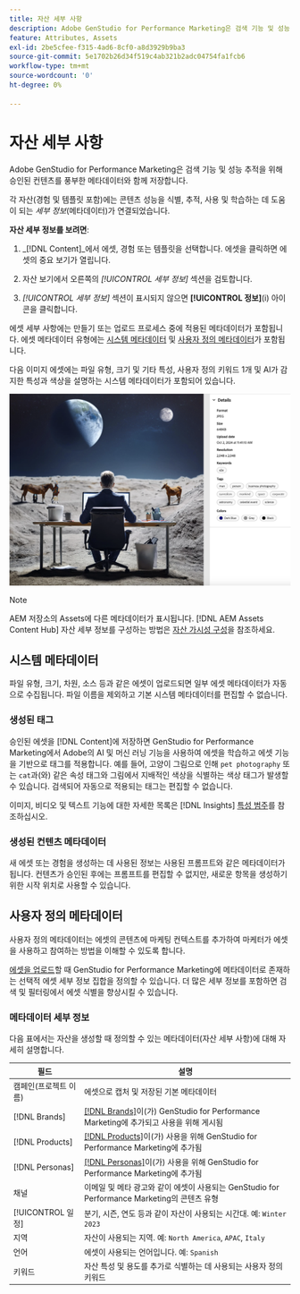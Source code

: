 ```yaml
---
title: 자산 세부 사항
description: Adobe GenStudio for Performance Marketing은 검색 기능 및 성능 추적을 위해 승인된 컨텐츠를 풍부한 메타데이터와 함께 저장합니다.
feature: Attributes, Assets
exl-id: 2be5cfee-f315-4ad6-8cf0-a8d3929b9ba3
source-git-commit: 5e1702b26d34f519c4ab321b2adc04754fa1fcb6
workflow-type: tm+mt
source-wordcount: '0'
ht-degree: 0%

---
```


# 자산 세부 사항

Adobe GenStudio for Performance Marketing은 검색 기능 및 성능 추적을 위해 승인된 컨텐츠를 풍부한 메타데이터와 함께 저장합니다.

각 자산(경험 및 템플릿 포함)에는 콘텐츠 성능을 식별, 추적, 사용 및 학습하는 데 도움이 되는 _세부 정보_(메타데이터)가 연결되었습니다.

**자산 세부 정보를 보려면**:

1. _[!DNL Content]_에서 에셋, 경험 또는 템플릿을 선택합니다. 에셋을 클릭하면 에셋의 중요 보기가 열립니다.

1. 자산 보기에서 오른쪽의 _[!UICONTROL 세부 정보]_ 섹션을 검토합니다.

1. _[!UICONTROL 세부 정보]_ 섹션이 표시되지 않으면 **[!UICONTROL 정보]**(i) 아이콘을 클릭합니다.

에셋 세부 사항에는 만들기 또는 업로드 프로세스 중에 적용된 메타데이터가 포함됩니다. 에셋 메타데이터 유형에는 [시스템 메타데이터](#system-metadata) 및 [사용자 정의 메타데이터](#user-defined-metadata)가 포함됩니다.

다음 이미지 에셋에는 파일 유형, 크기 및 기타 특성, 사용자 정의 키워드 1개 및 AI가 감지한 특성과 색상을 설명하는 시스템 메타데이터가 포함되어 있습니다.

![여러 태그가 있는 에셋의 세부 정보](/help/assets/content-asset-details.png)

>[!NOTE]
>
>AEM 저장소의 Assets에 다른 메타데이터가 표시됩니다. [!DNL AEM Assets Content Hub] 자산 세부 정보를 구성하는 방법은 [자산 가시성 구성](connect-aem-repo.md#step-4-configure-asset-visibility)을 참조하세요.

## 시스템 메타데이터

파일 유형, 크기, 차원, 소스 등과 같은 에셋이 업로드되면 일부 에셋 메타데이터가 자동으로 수집됩니다. 파일 이름을 제외하고 기본 시스템 메타데이터를 편집할 수 없습니다.

### 생성된 태그

승인된 에셋을 [!DNL Content]에 저장하면 GenStudio for Performance Marketing에서 Adobe의 AI 및 머신 러닝 기능을 사용하여 에셋을 학습하고 에셋 기능을 기반으로 태그를 적용합니다. 예를 들어, 고양이 그림으로 인해 `pet photography` 또는 `cat`과(와) 같은 속성 태그와 그림에서 지배적인 색상을 식별하는 색상 태그가 발생할 수 있습니다. 검색되어 자동으로 적용되는 태그는 편집할 수 없습니다.

이미지, 비디오 및 텍스트 기능에 대한 자세한 목록은 [!DNL Insights] [특성 범주](/help/user-guide/insights/attribute-category.md)를 참조하십시오.

### 생성된 컨텐츠 메타데이터

새 에셋 또는 경험을 생성하는 데 사용된 정보는 사용된 프롬프트와 같은 메타데이터가 됩니다. 컨텐츠가 승인된 후에는 프롬프트를 편집할 수 없지만, 새로운 항목을 생성하기 위한 시작 위치로 사용할 수 있습니다.

## 사용자 정의 메타데이터

사용자 정의 메타데이터는 에셋의 콘텐츠에 마케팅 컨텍스트를 추가하여 마케터가 에셋을 사용하고 참여하는 방법을 이해할 수 있도록 합니다.

[에셋을 업로드](/help/user-guide/content/manage-assets.md#add-assets)할 때 GenStudio for Performance Marketing에 메타데이터로 존재하는 선택적 에셋 세부 정보 집합을 정의할 수 있습니다. 더 많은 세부 정보를 포함하면 검색 및 필터링에서 에셋 식별을 향상시킬 수 있습니다.

### 메타데이터 세부 정보

다음 표에서는 자산을 생성할 때 정의할 수 있는 메타데이터(자산 세부 사항)에 대해 자세히 설명합니다.

| 필드 | 설명 |
| ------------- | ----------- |
| 캠페인(프로젝트 이름) | 에셋으로 캡처 및 저장된 기본 메타데이터 |
| [!DNL Brands] | [[!DNL Brands]](/help/user-guide/guidelines/brands.md)이(가) GenStudio for Performance Marketing에 추가되고 사용을 위해 게시됨 |
| [!DNL Products] | [[!DNL Products]](/help/user-guide/guidelines/products.md)이(가) 사용을 위해 GenStudio for Performance Marketing에 추가됨 |
| [!DNL Personas] | [[!DNL Personas]](/help/user-guide/guidelines/personas.md)이(가) 사용을 위해 GenStudio for Performance Marketing에 추가됨 |
| 채널 | 이메일 및 메타 광고와 같이 에셋이 사용되는 GenStudio for Performance Marketing의 콘텐츠 유형 |
| [!UICONTROL 일정] | 분기, 시즌, 연도 등과 같이 자산이 사용되는 시간대. 예: `Winter 2023` |
| 지역 | 자산이 사용되는 지역. 예: `North America`, `APAC`, `Italy` |
| 언어 | 에셋이 사용되는 언어입니다. 예: `Spanish` |
| 키워드 | 자산 특성 및 용도를 추가로 식별하는 데 사용되는 사용자 정의 키워드 |

<!-- ## History

Expand the _[!UICONTROL History]_ section to view a timeline of approvals and activity.

list other activity, show screenshot?
-->
